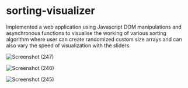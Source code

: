 # sorting-visualizer
Implemented a web application using Javascript DOM manipulations and asynchronous functions to visualise the working of various sorting algorithm where user can create randomized custom size arrays and can also vary the speed of visualization with the sliders.

![Screenshot (247)](https://user-images.githubusercontent.com/69416574/133265187-36694207-4c65-45e3-a777-f5189f8de710.png)

![Screenshot (246)](https://user-images.githubusercontent.com/69416574/133265184-7f6c408a-eff5-4e3a-989c-789a66c58150.png)

![Screenshot (245)](https://user-images.githubusercontent.com/69416574/133265190-18791e7d-f1a1-46ed-a7f4-29005161d740.png)

